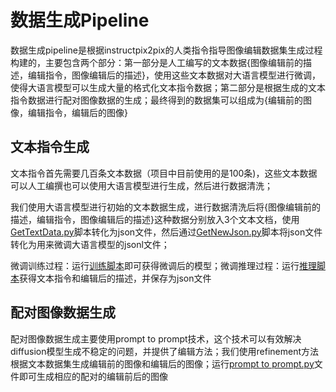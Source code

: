 # 数据生成Pipeline

数据生成pipeline是根据instructpix2pix的人类指令指导图像编辑数据集生成过程构建的，主要包含两个部分：第一部分是人工编写的文本数据{图像编辑前的描述，编辑指令，图像编辑后的描述}，使用这些文本数据对大语言模型进行微调，使得大语言模型可以生成大量的格式化文本指令数据；第二部分是根据生成的文本指令数据进行配对图像数据的生成；最终得到的数据集可以组成为{编辑前的图像，编辑指令，编辑后的图像}

## 文本指令生成

文本指令首先需要几百条文本数据（项目中目前使用的是100条)，这些文本数据可以人工编撰也可以使用大语言模型进行生成，然后进行数据清洗；

我们使用大语言模型进行初始的文本数据生成，进行数据清洗后将{图像编辑前的描述，编辑指令，图像编辑后的描述}这种数据分别放入3个文本文档，使用[GetTextData.py](https://github.com/piano111/Data-Generation-Pipeline/blob/main/InstructGetData/GetTextData.py)脚本转化为json文件，然后通过[GetNewJson.py](https://github.com/piano111/Data-Generation-Pipeline/blob/main/InstructGetData/GetNewJson.py)脚本将json文件转化为用来微调大语言模型的jsonl文件；

微调训练过程：运行[训练脚本](https://github.com/piano111/Data-Generation-Pipeline/blob/main/InstructGetData/train.py)即可获得微调后的模型；微调推理过程：运行[推理脚本](https://github.com/piano111/Data-Generation-Pipeline/blob/main/InstructGetData/inference.py)获得文本指令和编辑后的描述，并保存为json文件



## 配对图像数据生成

配对图像数据生成主要使用prompt to prompt技术，这个技术可以有效解决diffusion模型生成不稳定的问题，并提供了编辑方法；我们使用refinement方法根据文本数据集生成编辑前的图像和编辑后的图像；运行[prompt to prompt.py](https://github.com/piano111/Data-Generation-Pipeline/blob/main/prompt-to-prompt/prompt2prompt.py)文件即可生成相应的配对的编辑前后的图像
